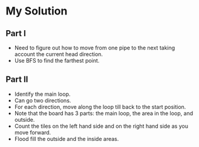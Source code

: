 # My Solution

## Part I

- Need to figure out how to move from one pipe to the next taking account the current
  head direction.
- Use BFS to find the farthest point.

## Part II

- Identify the main loop.
- Can go two directions.
- For each direction, move along the loop till back to the start position.
- Note that the board has 3 parts: the main loop, the area in the loop, and outside.
- Count the tiles on the left hand side and on the right hand side as you move forward.
- Flood fill the outside and the inside areas.

